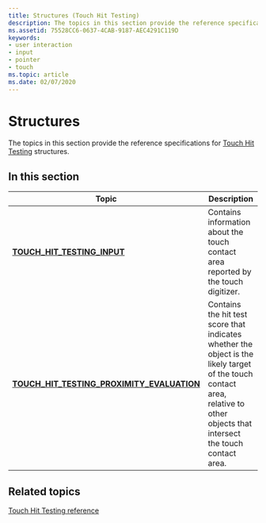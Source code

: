 ```yaml
---
title: Structures (Touch Hit Testing)
description: The topics in this section provide the reference specifications for Touch Hit Testing structures.
ms.assetid: 75528CC6-0637-4CAB-9187-AEC4291C119D
keywords:
- user interaction
- input
- pointer
- touch
ms.topic: article
ms.date: 02/07/2020
---
```


# Structures

The topics in this section provide the reference specifications for [Touch Hit Testing](touch-hit-testing-portal.md) structures.

## In this section

| Topic | Description |
| --- | --- |
| [**TOUCH_HIT_TESTING_INPUT**](/windows/win32/api/winuser/ns-winuser-touch_hit_testing_input)<br/> | Contains information about the touch contact area reported by the touch digitizer.<br/> |
| [**TOUCH_HIT_TESTING_PROXIMITY_EVALUATION**](/windows/win32/api/winuser/ns-winuser-touch_hit_testing_proximity_evaluation)<br/> | Contains the hit test score that indicates whether the object is the likely target of the touch contact area, relative to other objects that intersect the touch contact area.<br/> |

## Related topics

[Touch Hit Testing reference](touchhittest-reference.md)
